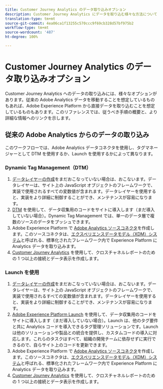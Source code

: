 ```yaml
---
title: Customer Journey Analytics のデータ取り込みオプション
description: Customer Journey Analytics にデータを取り込む様々な方法について
translation-type: tm+mt
source-git-commit: 4ea06ca1f13255c570ccc9f69cb328d57bf975b2
workflow-type: tm+mt
source-wordcount: '487'
ht-degree: 100%

---
```



# Customer Journey Analytics のデータ取り込みオプション

Customer Journey Analytics へのデータの取り込みには、様々なオプションがあります。従来の Adobe Analytics データを移動することを想定しているものもあれば、Adobe Experience Platform から直接データを取り込むことを想定しているものもあります。このリファレンスでは、従うべき手順の概要と、より詳細な情報へのリンクを示します。

## 従来の Adobe Analytics からのデータの取り込み

このワークフローでは、Adobe Analytics データコネクタを使用し、タグマネージャーとして DTM を使用するか、Launch を使用するかによって異なります。

### Dynamic Tag Management（DTM）

1. [データレイヤーの作成](https://docs.adobe.com/content/help/ja-JP/analytics/implementation/prepare/data-layer.html)をまだおこなっていない場合は、おこないます。データレイヤーは、サイト上の JavaScript オブジェクトのフレームワークで、実装で使用されるすべての変数値が含まれます。データレイヤーを使用すると、実装をより詳細に制御することができ、メンテナンスが容易になります。
1. [DTM](https://docs.adobe.com/content/help/ja-JP/analytics/implementation/other/dtm/dtm-implementation-overview.html) を使用して、データ収集用のコードをサイトに導入します（まだ導入していない場合）。Dynamic Tag Management では、単一のデータ層で複数のソースのデータをプッシュできます。
1. Adobe Experience Platform で [Adobe Analytics ソースコネクタ](https://docs.adobe.com/content/help/ja-JP/experience-platform/sources/ui-tutorials/create/adobe-applications/analytics.html)を作成します。このソースコネクタは、[エクスペリエンスデータモデル（XDM）システム](https://docs.adobe.com/content/help/ja-JP/experience-platform/xdm/home.html)と呼ばれる、標準化されたフレームワーク内で Experience Platform に Analytics データを取り込みます。
1. [Customer Journey Analytics](https://docs.adobe.com/content/help/ja-JP/analytics-platform/using/cja-overview/cja-getting-started.html) を使用して、クロスチャネルレポートのための 1 つ以上の接続とデータ表示を作成します。

### Launch を使用

1. [データレイヤーの作成](https://docs.adobe.com/content/help/en/analytics/implementation/prepare/data-layer.html)をまだおこなっていない場合は、おこないます。データレイヤーは、サイト上の JavaScript オブジェクトのフレームワークで、実装で使用されるすべての変数値が含まれます。データレイヤーを使用すると、実装をより詳細に制御することができ、メンテナンスが容易になります。
1. [Adobe Experience Platform Launch](https://docs.adobe.com/content/help/ja-JP/analytics/implementation/launch/overview.html) を使用して、データ収集用のコードをサイトに導入します（まだ導入していない場合）。Launch は、他のタグ要件と共に Analytics コードを導入できるタグ管理ソリューションです。Launch は他のソリューションや製品との統合を提供し、カスタムコードの導入に対応します。これらのタスクはすべて、組織の開発チームに依存せずに実行できるので、自らサイト上のコードを更新できます。
1. Adobe Experience Platform で [Adobe Analytics ソースコネクタ](https://docs.adobe.com/content/help/en/experience-platform/sources/ui-tutorials/create/adobe-applications/analytics.html)を作成します。このソースコネクタは、[エクスペリエンスデータモデル（XDM）システム](https://docs.adobe.com/content/help/en/experience-platform/xdm/home.html)と呼ばれる、標準化されたフレームワーク内で Experience Platform に Analytics データを取り込みます。
1. [Customer Journey Analytics](https://docs.adobe.com/content/help/en/analytics-platform/using/cja-overview/cja-getting-started.html) を使用して、クロスチャネルレポートのための 1 つ以上の接続とデータ表示を作成します。
